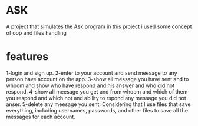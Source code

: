 # ASK
A project that simulates the Ask program
in this project i used some concept of oop and files handling
# features
1-login and sign up.
2-enter to your account and send meesage to any person have account on the app.
3-show all message you have sent and to whoom and show who have respond and his answer and who did not respond.
4-show all meesage you get and from whoom and which of them you respond and which not and ability to rspond any message you did not anser.
5-delete any meesage you sent.
Considering that I use files that save everything, including usernames, passwords, and other files to save all the messages for each account.
